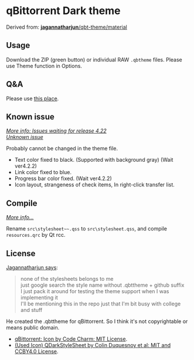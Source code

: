 # qBittorrent Dark theme

Derived from: [**jagannatharjun**/qbt-theme/material](https://github.com/jagannatharjun/qbt-theme)

## Usage
Download the ZIP (green button) or individual RAW `.qbtheme` files. Please use Theme function in Options.

## Q&A
Please use [this place](issues/1).

## Known issue
*[More info: Issues waiting for release 4.22](issues/2)*<br>
*[Unknown issue](issues/3)*

Probably cannot be changed in the theme file.
- Text color fixed to black. (Supported with background gray) (Wait ver4.2.2)
- Link color fixed to blue.
- Progress bar color fixed. (Wait ver4.2.2)
- Icon layout, strangeness of check items, In right-click transfer list.

## Compile
*[More info...](wiki/How-to-compile-.qbtheme)*

Rename `src\stylesheet~~.qss`  to `src\stylesheet.qss`, and compile `resources.qrc` by Qt rcc.

## License
[Jagannatharjun says](https://github.com/qbittorrent/qBittorrent/issues/6434#issuecomment-581101910):
> none of the stylesheets belongs to me<br>
>just google search the style name without .qbttheme + github suffix<br>
>I just pack it around for testing the theme support when I was implementing it<br>
>I'll be mentioning this in the repo just that I'm bit busy with college and stuff

He created the .qbttheme for qBittorrent. So I think it's not copyrightable or means public domain.

- [qBittorrent: Icon by Code Charm: MIT License](https://github.com/qbittorrent/qBittorrent/blob/master/src/icons/qbt-theme/README.md).
- [(Used Icon) QDarkStyleSheet by Colin Duquesnoy et al: MIT and CCBY4.0 License](https://github.com/ColinDuquesnoy/QDarkStyleSheet).
